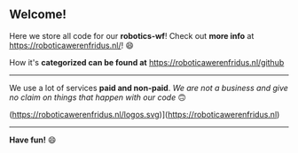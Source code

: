 ## Welcome!

Here we store all code for our **robotics-wf**! Check out **more info** at https://roboticawerenfridus.nl/! 😄

How it's **categorized can be found at** https://roboticawerenfridus.nl/github

---

We use a lot of services **paid and non-paid**. *We are not a business and give no claim on things that happen with our code* 🙃

(https://roboticawerenfridus.nl/logos.svg)](https://roboticawerenfridus.nl)

---

**Have fun!** 😄
